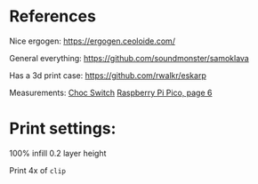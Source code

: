 # References

Nice ergogen:
https://ergogen.ceoloide.com/

General everything:
https://github.com/soundmonster/samoklava

Has a 3d print case:
https://github.com/rwalkr/eskarp

Measurements:
[Choc Switch](https://github.com/keyboardio/keyswitch_documentation/blob/master/datasheets/Kailh/CPG135001D01.pdf)
[Raspberry Pi Pico, page 6](https://datasheets.raspberrypi.com/pico/pico-datasheet.pdf)

# Print settings:

100% infill
0.2 layer height

Print 4x of `clip`
